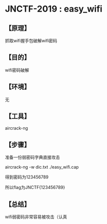 # JNCTF-2019 : easy_wifi

## **【原理】**

抓取wifi握手包破解wifi密码

## **【目的】**

wifi密码破解

## **【环境】**

无

## **【工具】**

aircrack-ng

## **【步骤】**

准备一份弱密码字典直接攻击

aircrack-ng -w dic.txt ./easy_wifi.cap

得到密码为123456789

所以flag为JNCTF{123456789}

## **【总结】**

wifi弱密码非常容易被攻击（认真